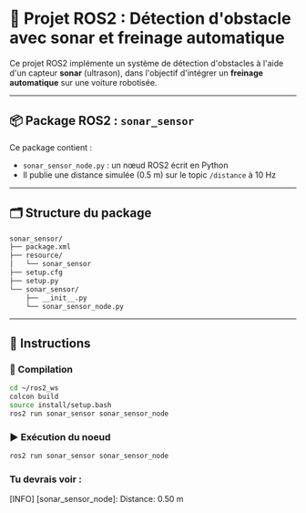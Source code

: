 # 🚗 Projet ROS2 : Détection d'obstacle avec sonar et freinage automatique

Ce projet ROS2 implémente un système de détection d'obstacles à l'aide d'un capteur **sonar** (ultrason), dans l'objectif d'intégrer un **freinage automatique** sur une voiture robotisée.

---

## 📦 Package ROS2 : `sonar_sensor`

Ce package contient :

- `sonar_sensor_node.py` : un nœud ROS2 écrit en Python
- Il publie une distance simulée (0.5 m) sur le topic `/distance` à 10 Hz

---

## 🗂 Structure du package
```bash
sonar_sensor/
├── package.xml
├── resource/
│   └── sonar_sensor
├── setup.cfg
├── setup.py
└── sonar_sensor/
    ├── __init__.py
    └── sonar_sensor_node.py
```


    
---

## 🚀 Instructions

### 🔧 Compilation

```bash
cd ~/ros2_ws
colcon build
source install/setup.bash
ros2 run sonar_sensor sonar_sensor_node
```

### ▶️ Exécution du noeud
```bash
ros2 run sonar_sensor sonar_sensor_node
```

### Tu devrais voir :
[INFO] [sonar_sensor_node]: Distance: 0.50 m



